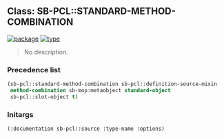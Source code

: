 ## Class: SB-PCL::STANDARD-METHOD-COMBINATION
[![package](https://img.shields.io/badge/Package-SB--PCL-5f9ea0.svg?style=social&colorA=999999)](../) [![type](https://img.shields.io/badge/Type-Class-5f9ea0.svg?style=social&colorA=999999)](../#class) 

> No description.

### Precedence list
```cl
(sb-pcl::standard-method-combination sb-pcl::definition-source-mixin
 method-combination sb-mop:metaobject standard-object
 sb-pcl::slot-object t)
```
### Initargs
```cl
(:documentation sb-pcl::source :type-name :options)
```
